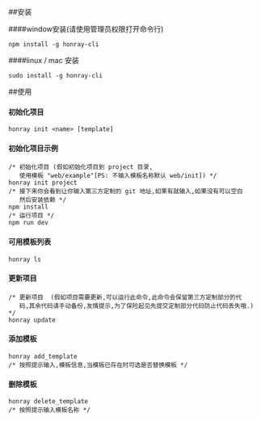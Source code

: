##安装

####window安装(请使用管理员权限打开命令行)
```
npm install -g honray-cli
```
####linux / mac 安装
```
sudo install -g honray-cli
```

##使用
#### 初始化项目
```
honray init <name> [template]
```
#### 初始化项目示例
```
/* 初始化项目 (假如初始化项目到 project 目录, 
   使用模板 "web/example"[PS: 不输入模板名称默认 web/init]) */
honray init project
/* 接下来你会看到让你输入第三方定制的 git 地址,如果有就输入,如果没有可以空白
   然后安装依赖 */
npm install
/* 运行项目 */
npm run dev
```
#### 可用模板列表
```
honray ls
```
#### 更新项目
```
/* 更新项目  (假如项目需要更新,可以运行此命令,此命令会保留第三方定制部分的代
   码,其余代码请手动备份,友情提示,为了保险起见先提交定制部分代码防止代码丢失哦.) */
honray update
```
#### 添加模板
```
honray add_template
/* 按照提示输入,模板信息,当模板已存在时可选是否替换模板 */
```
#### 删除模板
```
honray delete_template
/* 按照提示输入模板名称 */
```
